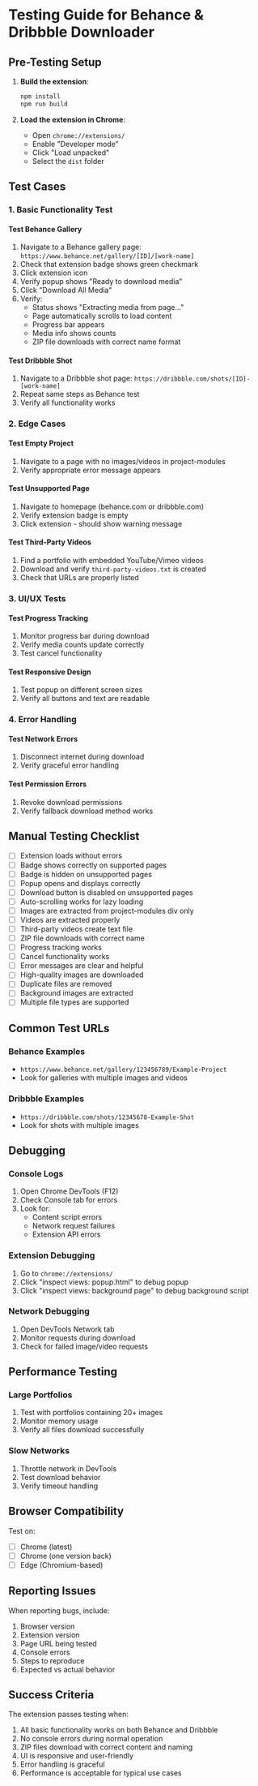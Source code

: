 # Testing Guide for Behance & Dribbble Downloader

## Pre-Testing Setup

1. **Build the extension**:
   ```bash
   npm install
   npm run build
   ```

2. **Load the extension in Chrome**:
   - Open `chrome://extensions/`
   - Enable "Developer mode"
   - Click "Load unpacked"
   - Select the `dist` folder

## Test Cases

### 1. Basic Functionality Test

#### Test Behance Gallery
1. Navigate to a Behance gallery page: `https://www.behance.net/gallery/[ID]/[work-name]`
2. Check that extension badge shows green checkmark
3. Click extension icon
4. Verify popup shows "Ready to download media"
5. Click "Download All Media"
6. Verify:
   - Status shows "Extracting media from page..."
   - Page automatically scrolls to load content
   - Progress bar appears
   - Media info shows counts
   - ZIP file downloads with correct name format

#### Test Dribbble Shot
1. Navigate to a Dribbble shot page: `https://dribbble.com/shots/[ID]-[work-name]`
2. Repeat same steps as Behance test
3. Verify all functionality works

### 2. Edge Cases

#### Test Empty Project
1. Navigate to a page with no images/videos in project-modules
2. Verify appropriate error message appears

#### Test Unsupported Page
1. Navigate to homepage (behance.com or dribbble.com)
2. Verify extension badge is empty
3. Click extension - should show warning message

#### Test Third-Party Videos
1. Find a portfolio with embedded YouTube/Vimeo videos
2. Download and verify `third-party-videos.txt` is created
3. Check that URLs are properly listed

### 3. UI/UX Tests

#### Test Progress Tracking
1. Monitor progress bar during download
2. Verify media counts update correctly
3. Test cancel functionality

#### Test Responsive Design
1. Test popup on different screen sizes
2. Verify all buttons and text are readable

### 4. Error Handling

#### Test Network Errors
1. Disconnect internet during download
2. Verify graceful error handling

#### Test Permission Errors
1. Revoke download permissions
2. Verify fallback download method works

## Manual Testing Checklist

- [ ] Extension loads without errors
- [ ] Badge shows correctly on supported pages
- [ ] Badge is hidden on unsupported pages
- [ ] Popup opens and displays correctly
- [ ] Download button is disabled on unsupported pages
- [ ] Auto-scrolling works for lazy loading
- [ ] Images are extracted from project-modules div only
- [ ] Videos are extracted properly
- [ ] Third-party videos create text file
- [ ] ZIP file downloads with correct name
- [ ] Progress tracking works
- [ ] Cancel functionality works
- [ ] Error messages are clear and helpful
- [ ] High-quality images are downloaded
- [ ] Duplicate files are removed
- [ ] Background images are extracted
- [ ] Multiple file types are supported

## Common Test URLs

### Behance Examples
- `https://www.behance.net/gallery/123456789/Example-Project`
- Look for galleries with multiple images and videos

### Dribbble Examples
- `https://dribbble.com/shots/12345678-Example-Shot`
- Look for shots with multiple images

## Debugging

### Console Logs
1. Open Chrome DevTools (F12)
2. Check Console tab for errors
3. Look for:
   - Content script errors
   - Network request failures
   - Extension API errors

### Extension Debugging
1. Go to `chrome://extensions/`
2. Click "inspect views: popup.html" to debug popup
3. Click "inspect views: background page" to debug background script

### Network Debugging
1. Open DevTools Network tab
2. Monitor requests during download
3. Check for failed image/video requests

## Performance Testing

### Large Portfolios
1. Test with portfolios containing 20+ images
2. Monitor memory usage
3. Verify all files download successfully

### Slow Networks
1. Throttle network in DevTools
2. Test download behavior
3. Verify timeout handling

## Browser Compatibility

Test on:
- [ ] Chrome (latest)
- [ ] Chrome (one version back)
- [ ] Edge (Chromium-based)

## Reporting Issues

When reporting bugs, include:
1. Browser version
2. Extension version
3. Page URL being tested
4. Console errors
5. Steps to reproduce
6. Expected vs actual behavior

## Success Criteria

The extension passes testing when:
1. All basic functionality works on both Behance and Dribbble
2. No console errors during normal operation
3. ZIP files download with correct content and naming
4. UI is responsive and user-friendly
5. Error handling is graceful
6. Performance is acceptable for typical use cases 